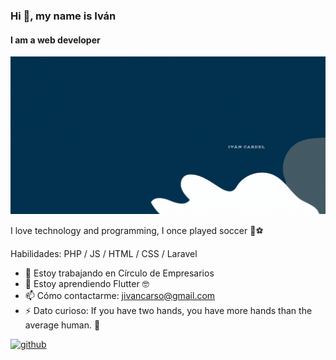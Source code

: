 ### Hi 👋, my name is Iván
#### I am a web developer
![I am a web developer](https://raw.githubusercontent.com/IvanCardel/IvanCardel/d02e32fe5ee78879ed9a75a1a0b3294553c09560/profile%20(1).gif)

I love technology and programming, I once played soccer 🤣⚽

Habilidades: PHP / JS / HTML / CSS / Laravel

- 🔭 Estoy trabajando en Círculo de Empresarios 
- 🌱 Estoy aprendiendo Flutter 🤓 
- 📫 Cómo contactarme: jivancarso@gmail.com 
- ⚡ Dato curioso: If you have two hands, you have more hands than the average human. 🙌 


[<img src='https://cdn.jsdelivr.net/npm/simple-icons@3.0.1/icons/github.svg' alt='github' height='40'>](https://github.com/IvanCardel)  

